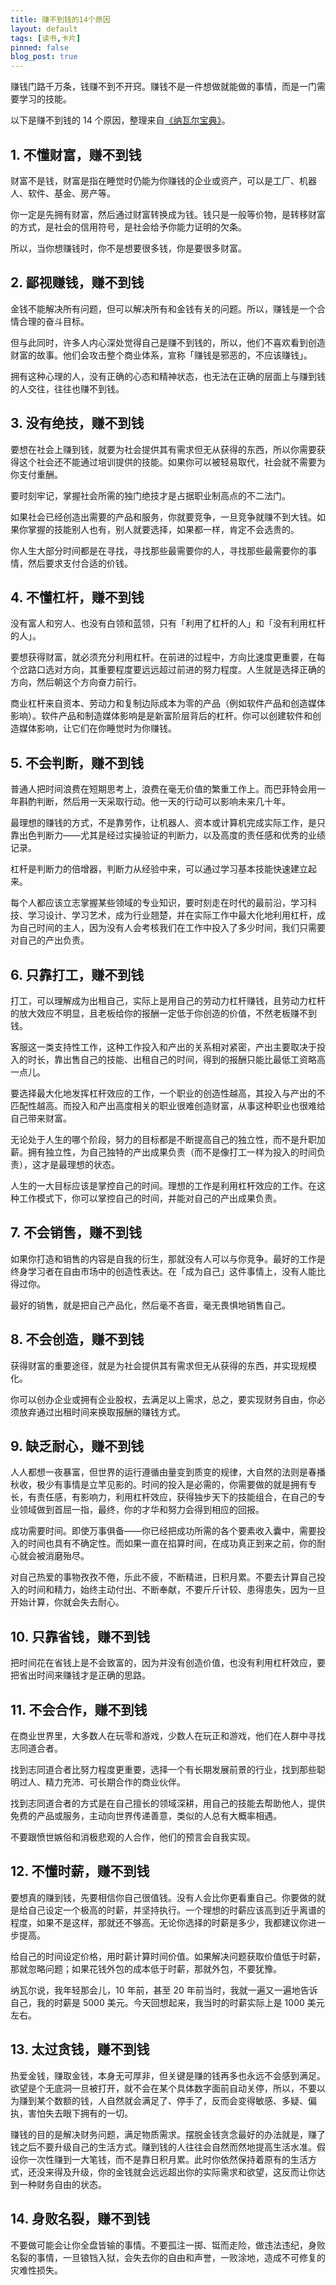 ```yaml
---
title: 赚不到钱的14个原因
layout: default
tags: [读书,卡片]
pinned: false
blog_post: true
---
```



赚钱门路千万条，钱赚不到不开窍。赚钱不是一件想做就能做的事情，而是一门需要学习的技能。

以下是赚不到钱的 14 个原因，整理来自[《纳瓦尔宝典》](https://book.douban.com/subject/35876121/)。

## 1. 不懂财富，赚不到钱

财富不是钱，财富是指在睡觉时仍能为你赚钱的企业或资产，可以是工厂、机器人、软件、基金、房产等。

你一定是先拥有财富，然后通过财富转换成为钱。钱只是一般等价物，是转移财富的方式，是社会的信用符号，是社会给予你能力证明的欠条。

所以，当你想赚钱时，你不是想要很多钱，你是要很多财富。

## 2. 鄙视赚钱，赚不到钱

金钱不能解决所有问题，但可以解决所有和金钱有关的问题。所以，赚钱是一个合情合理的奋斗目标。

但与此同时，许多人内心深处觉得自己是赚不到钱的，所以，他们不喜欢看到创造财富的故事。他们会攻击整个商业体系，宣称「赚钱是邪恶的，不应该赚钱」。

拥有这种心理的人，没有正确的心态和精神状态，也无法在正确的层面上与赚到钱的人交往，往往也赚不到钱。

## 3. 没有绝技，赚不到钱

要想在社会上赚到钱，就要为社会提供其有需求但无从获得的东西，所以你需要获得这个社会还不能通过培训提供的技能。如果你可以被轻易取代，社会就不需要为你支付重酬。

要时刻牢记，掌握社会所需的独门绝技才是占据职业制高点的不二法门。

如果社会已经创造出需要的产品和服务，你就要竞争，一旦竞争就赚不到大钱。如果你掌握的技能别人也有，别人就要选择，如果都一样，肯定不会选贵的。

你人生大部分时间都是在寻找，寻找那些最需要你的人，寻找那些最需要你的事情，然后要求支付合适的价钱。

## 4. 不懂杠杆，赚不到钱

没有富人和穷人、也没有白领和蓝领，只有「利用了杠杆的人」和「没有利用杠杆的人」。

要想获得财富，就必须充分利用杠杆。在前进的过程中，方向比速度更重要，在每个岔路口选对方向，其重要程度要远远超过前进的努力程度。人生就是选择正确的方向，然后朝这个方向奋力前行。

商业杠杆来自资本、劳动力和复制边际成本为零的产品（例如软件产品和创造媒体影响）。软件产品和制造媒体影响是是新富阶层背后的杠杆。你可以创建软件和创造媒体影响，让它们在你睡觉时为你赚钱。

## 5. 不会判断，赚不到钱

普通人把时间浪费在短期思考上，浪费在毫无价值的繁重工作上。而巴菲特会用一年斟酌判断，然后用一天采取行动。他一天的行动可以影响未来几十年。

最理想的赚钱的方式，不是靠劳作，让机器人、资本或计算机完成实际工作，是只靠出色判断力——尤其是经过实操验证的判断力，以及高度的责任感和优秀的业绩记录。

杠杆是判断力的倍增器，判断力从经验中来，可以通过学习基本技能快速建立起来。

每个人都应该立志掌握某些领域的专业知识，要时刻走在时代的最前沿，学习科技、学习设计、学习艺术，成为行业翘楚，并在实际工作中最大化地利用杠杆，成为自己时间的主人，因为没有人会考核我们在工作中投入了多少时间，我们只需要对自己的产出负责。

## 6. 只靠打工，赚不到钱

打工，可以理解成为出租自己，实际上是用自己的劳动力杠杆赚钱，且劳动力杠杆的放大效应不明显，且老板给你的报酬一定低于你创造的价值，不然老板赚不到钱。

客服这一类支持性工作，这种工作投入和产出的关系相对紧密，产出主要取决于投入的时长，靠出售自己的技能、出租自己的时间，得到的报酬只能比最低工资略高一点儿。

要选择最大化地发挥杠杆效应的工作，一个职业的创造性越高，其投入与产出的不匹配性越高。而投入和产出高度相关的职业很难创造财富，从事这种职业也很难给自己带来财富。

无论处于人生的哪个阶段，努力的目标都是不断提高自己的独立性，而不是升职加薪。拥有独立性，为自己独特的产出成果负责（而不是像打工一样为投入的时间负责），这才是最理想的状态。

人生的一大目标应该是掌控自己的时间。理想的工作是利用杠杆效应的工作。在这种工作模式下，你可以掌控自己的时间，并能对自己的产出成果负责。

## 7. 不会销售，赚不到钱

如果你打造和销售的内容是自我的衍生，那就没有人可以与你竞争。最好的工作是终身学习者在自由市场中的创造性表达。在「成为自己」这件事情上，没有人能比得过你。

最好的销售，就是把自己产品化，然后毫不吝啬，毫无畏惧地销售自己。

## 8. 不会创造，赚不到钱

获得财富的重要途径，就是为社会提供其有需求但无从获得的东西，并实现规模化。

你可以创办企业或拥有企业股权，去满足以上需求，总之，要实现财务自由，你必须放弃通过出租时间来换取报酬的赚钱方式。

## 9. 缺乏耐心，赚不到钱

人人都想一夜暴富，但世界的运行遵循由量变到质变的规律，大自然的法则是春播秋收，极少有事情是立竿见影的。时间的投入是必需的，你需要做的就是拥有专长，有责任感，有影响力，利用杠杆效应，获得独步天下的技能组合，在自己的专业领域做到首屈一指，最终，你的才华和努力会得到相应的回报。

成功需要时间。即使万事俱备——你已经把成功所需的各个要素收入囊中，需要投入的时间也具有不确定性。而如果一直在掐算时间，在成功真正到来之前，你的耐心就会被消磨殆尽。

对自己热爱的事物孜孜不倦，乐此不疲，不断精进，日积月累。不要去计算自己投入的时间和精力，始终主动付出、不断奉献，不要斤斤计较、患得患失，因为一旦开始计算，你就会失去耐心。

## 10. 只靠省钱，赚不到钱

把时间花在省钱上是不会致富的，因为并没有创造价值，也没有利用杠杆效应，要把省出时间来赚钱才是正确的思路。

## 11. 不会合作，赚不到钱

在商业世界里，大多数人在玩零和游戏，少数人在玩正和游戏，他们在人群中寻找志同道合者。

找到志同道合者比努力程度更重要，选择一个有长期发展前景的行业，找到那些聪明过人、精力充沛、可长期合作的商业伙伴。

找到志同道合者的方式是在自己擅长的领域深耕，用自己的技能去帮助他人，提供免费的产品或服务，主动向世界传递善意，类似的人总有大概率相遇。

不要跟愤世嫉俗和消极悲观的人合作，他们的预言会自我实现。

## 12. 不懂时薪，赚不到钱

要想真的赚到钱，先要相信你自己很值钱。没有人会比你更看重自己。你要做的就是给自己设定一个极高的时薪，并坚持执行。一个理想的时薪应该高到近乎离谱的程度，如果不是这样，那就还不够高。无论你选择的时薪是多少，我都建议你进一步提高。

给自己的时间设定价格，用时薪计算时间价值。如果解决问题获取价值低于时薪，那就忽略问题；如果花钱外包的成本低于时薪，那就外包，不要犹豫。

纳瓦尔说，我年轻那会儿，10 年前，甚至 20 年前当时，我就一遍又一遍地告诉自己，我的时薪是 5000 美元。今天回想起来，我当时的时薪实际上是 1000 美元左右。

## 13. 太过贪钱，赚不到钱

热爱金钱，赚取金钱，本身无可厚非，但关键是赚的钱再多也永远不会感到满足。欲望是个无底洞一旦被打开，就不会在某个具体数字面前自动关停，所以，不要以为赚到某个数额的钱，人自然就会满足了、停手了，反而会变得敏感、多疑、偏执，害怕失去眼下拥有的一切。

赚钱的目的是解决财务问题，满足物质需求。摆脱金钱贪念最好的办法就是，赚了钱之后不要升级自己的生活方式。赚到钱的人往往会自然而然地提高生活水准。假设你一次性赚到一大笔钱，而不是靠日积月累。此时你依然保持着原有的生活方式，还没来得及升级，你的金钱就会远远超出你的实际需求和欲望，这反而让你达到一种财务自由的状态。

## 14. 身败名裂，赚不到钱

不要做可能会让你全盘皆输的事情。不要孤注一掷、铤而走险，做违法违纪，身败名裂的事情，一旦锒铛入狱，会失去你的自由和声誉，一败涂地，造成不可修复的灾难性损失。